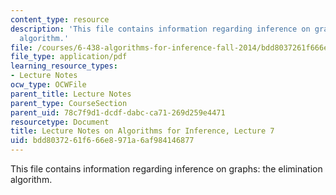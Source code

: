 ```yaml
---
content_type: resource
description: 'This file contains information regarding inference on graphs: the elimination
  algorithm.'
file: /courses/6-438-algorithms-for-inference-fall-2014/bdd8037261f666e8971a6af984146877_MIT6_438F14_Lec7.pdf
file_type: application/pdf
learning_resource_types:
- Lecture Notes
ocw_type: OCWFile
parent_title: Lecture Notes
parent_type: CourseSection
parent_uid: 78c7f9d1-dcdf-dabc-ca71-269d259e4471
resourcetype: Document
title: Lecture Notes on Algorithms for Inference, Lecture 7
uid: bdd80372-61f6-66e8-971a-6af984146877
---
```

This file contains information regarding inference on graphs: the elimination algorithm.

